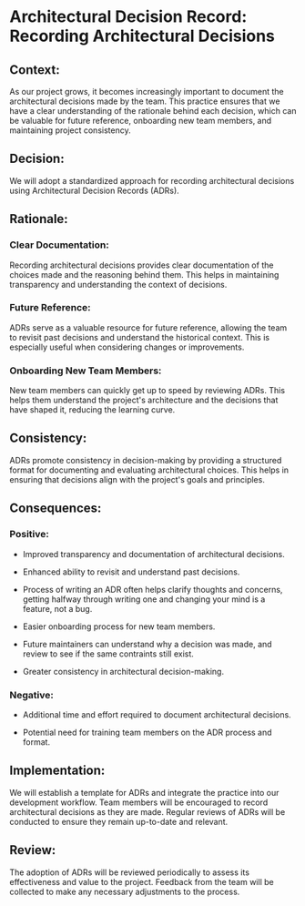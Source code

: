 # Architectural Decision Record: Recording Architectural Decisions

## Context:

As our project grows, it becomes increasingly important to document the architectural decisions made by the team. This practice ensures that we have a clear understanding of the rationale behind each decision, which can be valuable for future reference, onboarding new team members, and maintaining project consistency.

## Decision:

We will adopt a standardized approach for recording architectural decisions using Architectural Decision Records (ADRs).

## Rationale:

### Clear Documentation:

Recording architectural decisions provides clear documentation of the choices made and the reasoning behind them. This helps in maintaining transparency and understanding the context of decisions.

### Future Reference:

ADRs serve as a valuable resource for future reference, allowing the team to revisit past decisions and understand the historical context. This is especially useful when considering changes or improvements.

### Onboarding New Team Members:

New team members can quickly get up to speed by reviewing ADRs. This helps them understand the project's architecture and the decisions that have shaped it, reducing the learning curve.

## Consistency:

ADRs promote consistency in decision-making by providing a structured format for documenting and evaluating architectural choices. This helps in ensuring that decisions align with the project's goals and principles.

## Consequences:

### Positive:

- Improved transparency and documentation of architectural decisions.

- Enhanced ability to revisit and understand past decisions.

- Process of writing an ADR often helps clarify thoughts and concerns, getting halfway through writing one and changing your mind is a feature, not a bug.

- Easier onboarding process for new team members.

- Future maintainers can understand why a decision was made, and review to see if the same contraints still exist.

- Greater consistency in architectural decision-making.

### Negative:

- Additional time and effort required to document architectural decisions.

- Potential need for training team members on the ADR process and format.

## Implementation:

We will establish a template for ADRs and integrate the practice into our development workflow. Team members will be encouraged to record architectural decisions as they are made. Regular reviews of ADRs will be conducted to ensure they remain up-to-date and relevant.

## Review:

The adoption of ADRs will be reviewed periodically to assess its effectiveness and value to the project. Feedback from the team will be collected to make any necessary adjustments to the process.

